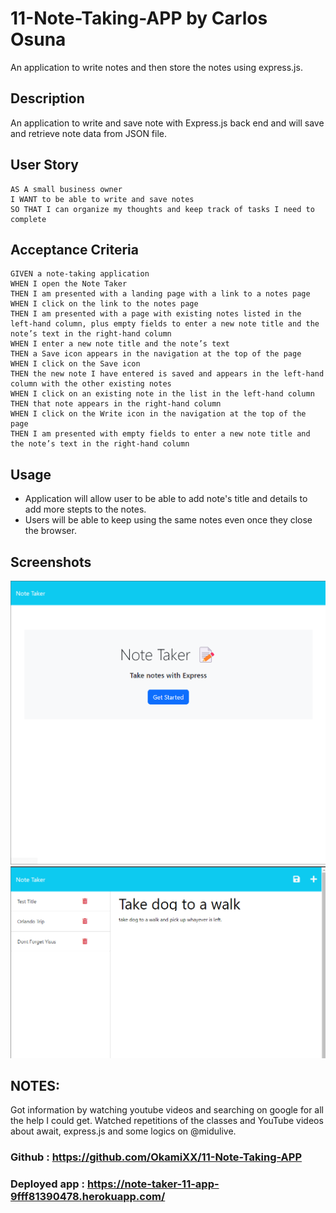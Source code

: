 # 11-Note-Taking-APP by Carlos Osuna

An application to write notes and then store the notes using express.js.


## Description
An application to write and save note with Express.js back end and will save and retrieve note data from JSON file.

## User Story
```
AS A small business owner
I WANT to be able to write and save notes
SO THAT I can organize my thoughts and keep track of tasks I need to complete
```
## Acceptance Criteria
```
GIVEN a note-taking application
WHEN I open the Note Taker
THEN I am presented with a landing page with a link to a notes page
WHEN I click on the link to the notes page
THEN I am presented with a page with existing notes listed in the left-hand column, plus empty fields to enter a new note title and the note’s text in the right-hand column
WHEN I enter a new note title and the note’s text
THEN a Save icon appears in the navigation at the top of the page
WHEN I click on the Save icon
THEN the new note I have entered is saved and appears in the left-hand column with the other existing notes
WHEN I click on an existing note in the list in the left-hand column
THEN that note appears in the right-hand column
WHEN I click on the Write icon in the navigation at the top of the page
THEN I am presented with empty fields to enter a new note title and the note’s text in the right-hand column
```


## Usage
- Application will allow user to be able to add note's title and details to add more stepts to the notes.
- Users will be able to keep using the same notes even once they close the browser.

## Screenshots
![](./img/1.png)
![](./img/2.png)

## NOTES:
Got information by watching youtube videos and searching on google for all the help I could get. Watched repetitions of the classes and YouTube videos about await, express.js and some logics on @midulive.

### Github : https://github.com/OkamiXX/11-Note-Taking-APP

### Deployed app : https://note-taker-11-app-9fff81390478.herokuapp.com/